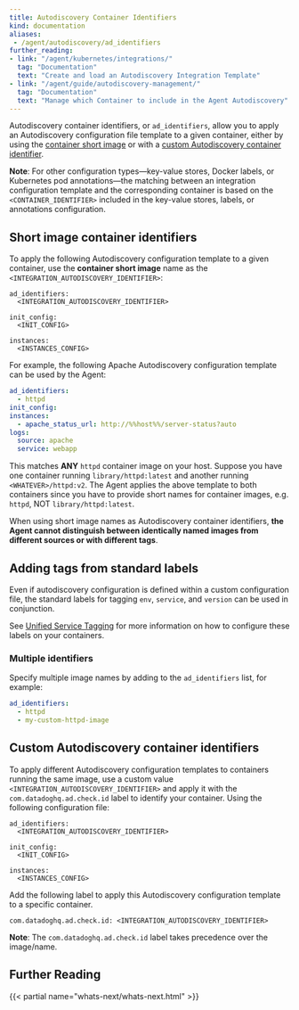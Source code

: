 ```yaml
---
title: Autodiscovery Container Identifiers
kind: documentation
aliases:
 - /agent/autodiscovery/ad_identifiers
further_reading:
- link: "/agent/kubernetes/integrations/"
  tag: "Documentation"
  text: "Create and load an Autodiscovery Integration Template"
- link: "/agent/guide/autodiscovery-management/"
  tag: "Documentation"
  text: "Manage which Container to include in the Agent Autodiscovery"
---
```


Autodiscovery container identifiers, or `ad_identifiers`, allow you to apply an Autodiscovery configuration file template to a given container, either by using the [container short image](#short-image-container-identifiers) or with a [custom Autodiscovery container identifier](#custom-autodiscovery-container-identifiers).

**Note**: For other configuration types—key-value stores, Docker labels, or Kubernetes pod annotations—the matching between an integration configuration template and the corresponding container is based on the `<CONTAINER_IDENTIFIER>` included in the key-value stores, labels, or annotations configuration.

## Short image container identifiers

To apply the following Autodiscovery configuration template to a given container, use the **container short image** name as the `<INTEGRATION_AUTODISCOVERY_IDENTIFIER>`:

```text
ad_identifiers:
  <INTEGRATION_AUTODISCOVERY_IDENTIFIER>

init_config:
  <INIT_CONFIG>

instances:
  <INSTANCES_CONFIG>
```

For example, the following Apache Autodiscovery configuration template can be used by the Agent:

```yaml
ad_identifiers:
  - httpd
init_config:
instances:
  - apache_status_url: http://%%host%%/server-status?auto
logs:
  source: apache
  service: webapp
```

This matches **ANY** `httpd` container image on your host. Suppose you have one container running `library/httpd:latest` and another running `<WHATEVER>/httpd:v2`. The Agent applies the above template to both containers since you have to provide short names for container images, e.g. `httpd`, NOT `library/httpd:latest`.

When using short image names as Autodiscovery container identifiers, **the Agent cannot distinguish between identically named images from different sources or with different tags**.

## Adding tags from standard labels

Even if autodiscovery configuration is defined within a custom configuration file, the standard labels for tagging `env`, `service`, and `version` can be used in conjunction.

See [Unified Service Tagging][1] for more information on how to configure these labels on your containers.

### Multiple identifiers

Specify multiple image names by adding to the `ad_identifiers` list, for example:

```yaml
ad_identifiers:
  - httpd
  - my-custom-httpd-image
```

## Custom Autodiscovery container identifiers

To apply different Autodiscovery configuration templates to containers running the same image, use a custom value `<INTEGRATION_AUTODISCOVERY_IDENTIFIER>` and apply it with the `com.datadoghq.ad.check.id` label to identify your container. Using the following configuration file:

```text
ad_identifiers:
  <INTEGRATION_AUTODISCOVERY_IDENTIFIER>

init_config:
  <INIT_CONFIG>

instances:
  <INSTANCES_CONFIG>
```

Add the following label to apply this Autodiscovery configuration template to a specific container.

```text
com.datadoghq.ad.check.id: <INTEGRATION_AUTODISCOVERY_IDENTIFIER>
```

**Note**: The `com.datadoghq.ad.check.id` label takes precedence over the image/name.

## Further Reading

{{< partial name="whats-next/whats-next.html" >}}

[1]: /getting_started/tagging/unified_service_tagging
